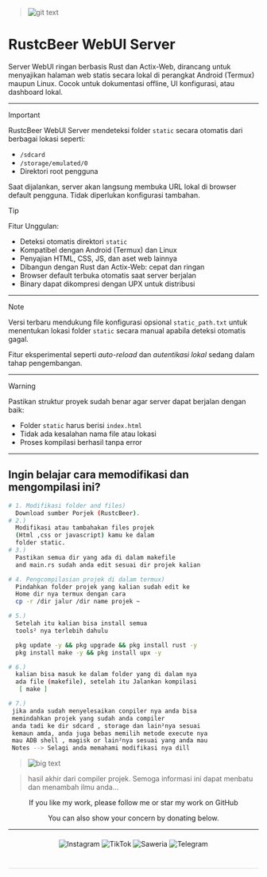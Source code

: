 > ![git text](/server/IFS.png)

# RustcBeer WebUI Server

Server WebUI ringan berbasis Rust dan Actix-Web, dirancang untuk menyajikan halaman web statis secara lokal di perangkat Android (Termux) maupun Linux. Cocok untuk dokumentasi offline, UI konfigurasi, atau dashboard lokal.

------

> [!IMPORTANT]
> RustcBeer WebUI Server mendeteksi folder `static` secara otomatis dari berbagai lokasi seperti:
> - `/sdcard`
> - `/storage/emulated/0`
> - Direktori root pengguna
> 
> Saat dijalankan, server akan langsung membuka URL lokal di browser default pengguna. Tidak diperlukan konfigurasi tambahan.

> [!TIP]
> Fitur Unggulan:
> - Deteksi otomatis direktori `static`
> - Kompatibel dengan Android (Termux) dan Linux
> - Penyajian HTML, CSS, JS, dan aset web lainnya
> - Dibangun dengan Rust dan Actix-Web: cepat dan ringan
> - Browser default terbuka otomatis saat server berjalan
> - Binary dapat dikompresi dengan UPX untuk distribusi

------

> [!NOTE]
> Versi terbaru mendukung file konfigurasi opsional `static_path.txt` untuk menentukan lokasi folder `static` secara manual apabila deteksi otomatis gagal.
> 
> Fitur eksperimental seperti *auto-reload* dan *autentikasi lokal* sedang dalam tahap pengembangan.

------

> [!WARNING]
> Pastikan struktur proyek sudah benar agar server dapat berjalan dengan baik:
> - Folder `static` harus berisi `index.html`
> - Tidak ada kesalahan nama file atau lokasi
> - Proses kompilasi berhasil tanpa error

------

## Ingin belajar cara memodifikasi dan mengompilasi ini?

```bash
# 1. Modifikasi folder and files)
  Download sumber Porjek (RustcBeer).
# 2.)
  Modifikasi atau tambahakan files projek
  (Html ,css or javascript) kamu ke dalam
  folder static.
# 3.)
  Pastikan semua dir yang ada di dalam makefile
  and main.rs sudah anda edit sesuai dir projek kalian

# 4. Pengcompilasian projek di dalam termux)
  Pindahkan folder projek yang kalian sudah edit ke
  Home dir nya termux dengan cara
  cp -r /dir jalur /dir name projek ~

# 5.)
  Setelah itu kalian bisa install semua
  tools² nya terlebih dahulu

  pkg update -y && pkg upgrade && pkg install rust -y
  pkg install make -y && pkg install upx -y

# 6.)
  kalian bisa masuk ke dalam folder yang di dalam nya
  ada file (makefile), setelah itu Jalankan kompilasi
   [ make ]

# 7.)
 jika anda sudah menyelesaikan conpiler nya anda bisa
 memindahkan projek yang sudah anda compiler
 anda tadi ke dir sdcard , storage dan lain²nya sesuai
 kemaun amda, anda juga bebas memilih metode execute nya
 mau ADB shell , magisk or lain²nya sesuai yang anda mau
 Notes --> Selagi anda memahami modifikasi nya dill

````
> ![big text](/server/scp.png)

>  hasil akhir dari compiler projek.
>  Semoga informasi ini dapat menbatu dan menambah ilmu anda...
  

<!-- Tambahkan ini di <head> HTML kamu -->
<div align="center">
  If you like my work, please follow me or star my work on GitHub
  
You can also show your concern by donating below.
<div align="center">
 </div>
<hr/>

  <div style="margin: 20px 0;">
    <a href="https://www.instagram.com/pai_calll?igsh=OGZnYmZ5OGdiMG9r" target="_blank" style="text-decoration: none;">
      <img src="https://img.shields.io/badge/-Instagram-red?style=for-the-badge&logo=instagram&logoColor=white" alt="Instagram">
    </a>
    <a href="https://www.tiktok.com/@pai.call" target="_blank" style="text-decoration: none;">
      <img src="https://img.shields.io/badge/-TikTok-black?style=for-the-badge&logo=tiktok&logoColor=white" alt="TikTok">
    </a>
    <a href="https://saweria.co/Uniccc" target="_blank" style="text-decoration: none;">
      <img src="https://img.shields.io/badge/-Saweria-yellow?style=for-the-badge&logo=saweria&logoColor=white" alt="Saweria">
    </a>
    <a href="https://t.me/Yeye_PID" target="_blank" style="text-decoration: none;">
      <img src="https://img.shields.io/badge/-Telegram-blue?style=for-the-badge&logo=telegram&logoColor=white" alt="Telegram">
    </a>
  </div>

  <hr style="border: none; height: 1px; background: #ddd; margin: 40px 0;">

</div>
